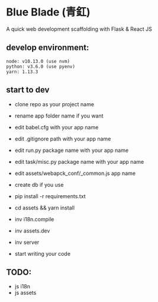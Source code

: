 # Blue Blade (青釭)

A quick web development scaffolding with Flask & React JS



## develop environment:
    
    node: v10.13.0 (use nvm)
    python: v3.6.0 (use pyenv) 
    yarn: 1.13.3



## start to dev

- clone repo as your project name
- rename app folder name if you want
- edit babel.cfg with your app name
- edit .gitignore path with your app name
- edit run.py package name with your app name
- edit task/misc.py package name with your app name
- edit assets/webapck_conf/_common.js app name
- create db if you use

- pip install -r requirements.txt
- cd assets && yarn install
- inv i18n.compile
- inv assets.dev
- inv server
- start writing your code
 
 
 ## TODO:
 
 - js i18n
 - js assets